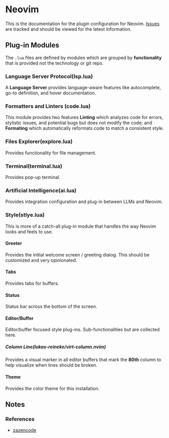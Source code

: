 # Neovim

This is the documentation for the plugin configuration for Neovim.
[Issues](https://github.com/gautada/dotfiles/issues?q=is%3Aissue%20state%3Aopen%20label%3Anvim)
are tracked and should be viewed for the latest information.

## Plug-in Modules

The `.lua` files are defined by modules which are grouped by **functionality**
that is provided not the technology or git repo.

### Language Server Protocol(lsp.lua)

A **Language Server** provides language-aware features like autocomplete,
go-to definition, and hover documentation.

### Formatters and Linters (code.lua)

This module provides two features **Linting** which analyzes code for errors,
stylistic issues, and potential bugs but does not modify the code; and
**Formating** which automatically reformats code to match a consistent style.

### Files Explorer(explore.lua)

Provides functionality for file management.

### Terminal(terminal.lua)

Provides pop-up terminal.

### Artificial Intelligence(ai.lua)

Provides integration configuration and plug-in between LLMs and Neovim.

### Style(stlye.lua)

This is more of a catch-all plug-in module that handles the way Neovim looks
and feels to use.

#### Greeter

Provides the initial welcome screen / greeting dialog.  This should be
customized and very opinionated.

#### Tabs

Provides tabs for buffers.

#### Status

Status bar across the bottom of the screen.

#### Editor/Buffer

Editor/buffer focused style plug-ins. Sub-functionalities but are collected
here.

##### Column Line(lukas-reineke/virt-column.nvim)

Provides a visual marker in all editor buffers that mark the **80th** column
to help visualize when lines should be broken.

#### Theme

Provides the color theme for this installation.

## Notes

### References

- [zazencode](https://github.com/zazencodes/dotfiles/blob/main/nvim/lua/plugins/lazy.lua)
